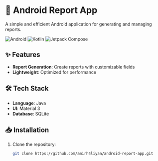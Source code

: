 # 📱 Android Report App  

A simple and efficient Android application for generating and managing reports.

![Android](https://img.shields.io/badge/Android-3DDC84?style=for-the-badge&logo=android&logoColor=white)
![Kotlin](https://img.shields.io/badge/Kotlin-7F52FF?style=for-the-badge&logo=kotlin&logoColor=white)
![Jetpack Compose](https://img.shields.io/badge/Jetpack_Compose-4285F4?style=for-the-badge&logo=jetpack-compose&logoColor=white)

## ✨ Features  
- **Report Generation**: Create reports with customizable fields
- **Lightweight**: Optimized for performance

## 🛠️ Tech Stack  
- **Language**: Java
- **UI**: Material 3  
- **Database**: SQLite

## 📥 Installation  
1. Clone the repository:  
   ```bash
   git clone https://github.com/amirh4liyan/android-report-app.git
